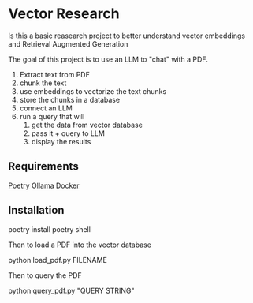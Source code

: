 # Vector Research

Is this a basic reasearch project to better understand vector embeddings and Retrieval Augmented Generation

The goal of this project is to use an LLM to "chat" with a PDF.

1. Extract text from PDF
2. chunk the text
3. use embeddings to vectorize the text chunks
4. store the chunks in a database
5. connect an LLM
6. run a query that will
   1. get the data from vector database
   2. pass it + query to LLM
   3. display the results

## Requirements

[Poetry](https://python-poetry.org/)
[Ollama](https://ollama.ai)
[Docker](https://www.docker.com/)

## Installation

   poetry install
   poetry shell

Then to load a PDF into the vector database

   python load_pdf.py FILENAME

Then to query the PDF

   python query_pdf.py "QUERY STRING"

